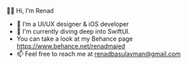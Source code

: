 👋🏼 Hi, I’m Renad

- 🌟 I’m a UI/UX designer & iOS developer
- 🚀 I'm currently diving deep into SwiftUI.
- You can take a look at my Behance page https://www.behance.net/renadmajed
- 📫 Feel free to reach me at renadbasulayman@gmail.com

<!---
iRanda23/iRanda23 is a ✨ special ✨ repository because its `README.md` (this file) appears on your GitHub profile.
You can click the Preview link to take a look at your changes.
--->
